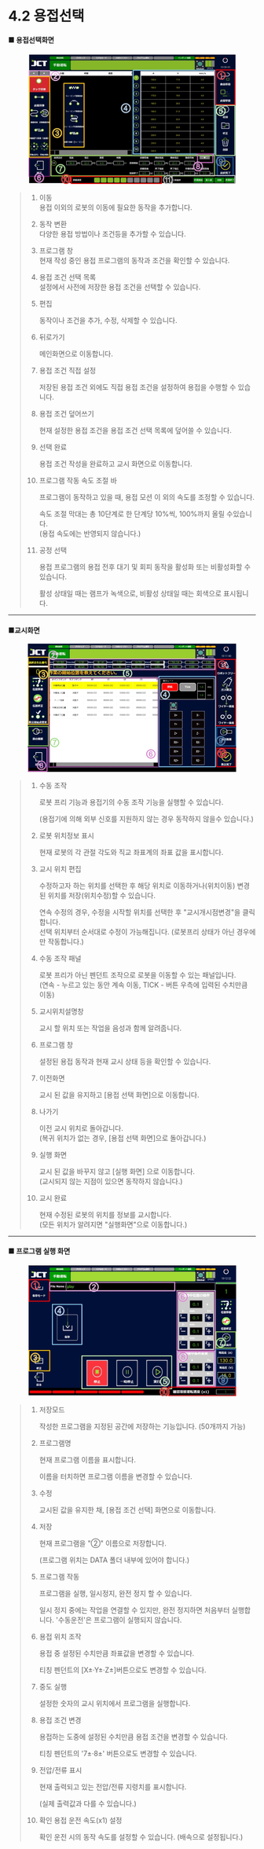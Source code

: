 # 4.2 용접선택

#### ■ 용접선택화면

<figure><img src="img/weld_1.jpg" alt=""><figcaption></figcaption></figure>

> 1. 이동\
>    용접 이외의 로봇의 이동에 필요한 동작을 추가합니다.
> 2. 동작 변환\
>    다양한 용접 방법이나 조건등을 추가할 수 있습니다.
> 3. 프로그램 창\
>    현재 작성 중인 용접 프로그램의 동작과 조건을 확인할 수 있습니다.
> 4. 용접 조건 선택 목록\
>    설정에서 사전에 저장한 용접 조건을 선택할 수 있습니다.
> 5.  편집
>
>     동작이나 조건을 추가, 수정, 삭제할 수 있습니다.
> 6.  뒤로가기
>
>     메인화면으로 이동합니다.
> 7.  용접 조건 직접 설정
>
>     저장된 용접 조건 외에도 직접 용접 조건을 설정하여 용접을 수행할 수 있습니다.
> 8.  용접 조건 덮어쓰기
>
>     현재 설정한 용접 조건을 용접 조건 선택 목록에 덮어쓸 수 있습니다.
> 9.  선택 완료
>
>     용접 조건 작성을 완료하고 교시 화면으로 이동합니다.
> 10. 프로그램 작동 속도 조절 바
>
>     프로그램이 동작하고 있을 때, 용접 모션 이 외의 속도를 조정할 수 있습니다.
>
>     속도 조절 막대는 총 10단계로 한 단계당 10%씩, 100%까지 올릴 수있습니다. \
>     (용접 속도에는 반영되지 않습니다.)
> 11. 공정 선택
>
>     용접 프로그램의 용접 전후 대기 및 회피 동작을 활성화 또는 비활성화할 수 있습니다.
>
>     활성 상태일 때는 램프가 녹색으로, 비활성 상태일 때는 회색으로 표시됩니다.



***

#### ■교시화면

<figure><img src="img/weld_2.jpg" alt=""><figcaption></figcaption></figure>

> 1.  수동 조작
>
>     로봇 프리 기능과 용접기의 수동 조작 기능을 실행할 수 있습니다.
>
>     (용접기에 의해 외부 신호를 지원하지 않는 경우 동작하지 않을수 있습니다.)
> 2.  로봇 위치정보 표시
>
>     현재 로봇의 각 관절 각도와 직교 좌표계의 좌표 값을 표시합니다.
> 3.  교시 위치 편집
>
>     수정하고자 하는 위치를 선택한 후 해당 위치로 이동하거나(위치이동) 변경된 위치를 저장(위치수정)할 수 있습니다.
>
>     연속 수정의 경우, 수정을 시작할 위치를 선택한 후 "교시개시점변경"을 클릭합니다.\
>     선택 위치부터 순서대로 수정이 가능해집니다. (로봇프리 상태가 아닌 경우에만 작동합니다.)
> 4.  수동 조작 패널
>
>     로봇 프리가 아닌 펜던트 조작으로 로봇을 이동할 수 있는 패널입니다. \
>     (연속 - 누르고 있는 동안 계속 이동, TICK - 버튼 우측에 입력된 수치만큼 이동)
> 5.  교시위치설명창
>
>     교시 할 위치 또는 작업을 음성과 함께 알려줍니다.
> 6.  프로그램 창
>
>     설정된 용접 동작과 현재 교시 상태 등을 확인할 수 있습니다.
> 7.  이전화면
>
>     교시 된 값을 유지하고 \[용접 선택 화면]으로 이동합니다.
> 8.  나가기
>
>     이전 교시 위치로 돌아갑니다.\
>     (복귀 위치가 없는 경우,  \[용접 선택 화면]으로 돌아갑니다.)
> 9.  실행 화면
>
>     교시 된 값을 바꾸지 않고 \[실행 화면] 으로 이동합니다.\
>     (교시되지 않는 지점이 있으면 동작하지 않습니다.)
> 10. 교시 완료
>
>     현재 수정된 로봇의 위치를 정보를 교시합니다. \
>     (모든 위치가 알려지면 "실행화면"으로 이동합니다.)



***

#### ■ 프로그램 실행 화면

<figure><img src="img/weld_3.jpg" alt=""><figcaption></figcaption></figure>

> 1.  저장모드
>
>     작성한 프로그램을 지정된 공간에 저장하는 기능입니다. (50개까지 가능)
> 2.  프로그램명
>
>     현재 프로그램 이름을 표시합니다.
>
>     이름을 터치하면 프로그램 이름을 변경할 수 있습니다.
> 3.  수정
>
>     교시된 값을 유지한 채, \[용접 조건 선택] 화면으로 이동합니다.
> 4.  저장
>
>     현재 프로그램을 "②" 이름으로 저장합니다.
>
>     (프로그램 위치는 DATA 폴더 내부에 있어야 합니다.)
> 5.  프로그램 작동
>
>     프로그램을 실행, 일시정지, 완전 정지 할 수 있습니다.
>
>     일시 정지 중에는 작업을 연결할 수 있지만, 완전 정지하면 처음부터 실행합니다. '수동운전'은 프로그램이 실행되지 않습니다.
> 6.  용접 위치 조작
>
>     용접 중 설정된 수치만큼 좌표값을 변경할 수 있습니다.
>
>     티칭 펜던트의 \[X±·Y±·Z±]버튼으로도 변경할 수 있습니다.
> 7.  중도 실행
>
>     설정한 숫자의 교시 위치에서 프로그램을 실행합니다.
> 8.  용접 조건 변경
>
>     용접하는 도중에 설정된 수치만큼 용접 조건을 변경할 수 있습니다.
>
>     티칭 펜던트의 '7±·8±' 버튼으로도 변경할 수 있습니다.
> 9.  전압/전류 표시
>
>     현재 출력되고 있는 전압/전류 지령치를 표시합니다.
>
>     (실제 출력값과 다를 수 있습니다.)
> 10. 확인 용접 운전 속도(x1) 설정
>
>     확인 운전 시의 동작 속도를 설정할 수 있습니다. (배속으로 설정됩니다.)

